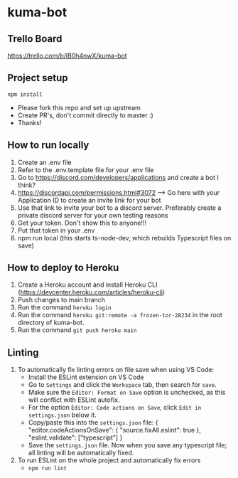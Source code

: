 # kuma-bot

## Trello Board
https://trello.com/b/lB0h4nwX/kuma-bot

## Project setup
```
npm install
```
- Please fork this repo and set up upstream
- Create PR's, don't commit directly to master :)
- Thanks!

## How to run locally
1. Create an .env file
2. Refer to the .env.template file for your .env file
3. Go to https://discord.com/developers/applications and create a bot I think?
4. https://discordapi.com/permissions.html#3072 --> Go here with your Application ID to create an invite link for your bot
5. Use that link to invite your bot to a discord server. Preferably create a private discord server for your own testing reasons
6. Get your token. Don't show this to anyone!!!
7. Put that token in your .env
8. npm run local (this starts ts-node-dev, which rebuilds Typescript files on save)


## How to deploy to Heroku
1. Create a Heroku account and install Heroku CLI (https://devcenter.heroku.com/articles/heroku-cli)
2. Push changes to main branch 
3. Run the command `heroku login`
4. Run the command `heroku git:remote -a frozen-tor-28234` in the root directory of kuma-bot.
5. Run the command `git push heroku main`


## Linting
1. To automatically fix linting errors on file save when using VS Code:
    - Install the ESLint extension on VS Code
    - Go to `Settings` and click the `Workspace` tab, then search for `save`.
    - Make sure the `Editor: Format on Save` option is unchecked, as this will conflict with ESLint autofix.
    - For the option `Editor: Code actions on Save`, click `Edit in settings.json` below it.
    - Copy/paste this into the `settings.json` file:
        {
        "editor.codeActionsOnSave": {
        "source.fixAll.eslint": true
        },
        "eslint.validate": ["typescript"]
        }
    - Save the `settings.json` file. Now when you save any typescript file; all linting will be automatically fixed.
2. To run ESLint on the whole project and automatically fix errors
    - `npm run lint`